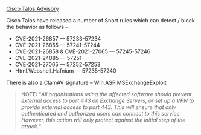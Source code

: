 [Cisco Talos Advisory](https://blog.talosintelligence.com/2021/03/threat-advisory-hafnium-and-microsoft.html)

Cisco Talos have released a number of Snort rules which can detect / block the behavior as follows –

- CVE-2021-26857 — 57233-57234
- CVE-2021-26855 — 57241-57244
- CVE-2021-26858 & CVE-2021-27065 — 57245-57246
- CVE-2021-24085 — 57251
- CVE-2021-27065 — 57252-57253
- Html.Webshell.Hafnium — 57235-57240

There is also a ClamAV signature – Win.ASP.MSExchangeExploit

>  NOTE: “*All organisations using the affected software should prevent external access to port 443 on Exchange Servers, or set up a VPN to provide external access to port 443. This will ensure that only authenticated and authorized users can connect to this service. However, this action will only protect against the initial step of the attack.*“

